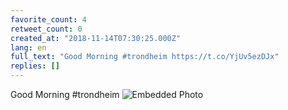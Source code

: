 ```yaml
---
favorite_count: 4
retweet_count: 0
created_at: "2018-11-14T07:30:25.000Z"
lang: en
full_text: "Good Morning #trondheim https://t.co/YjUv5ezDJx"
replies: []
---
```


Good Morning #trondheim
![Embedded Photo](https://twitter-media-coderbyheart.s3.eu-north-1.amazonaws.com/1062608675632791553-Dr8k86UWsAAd86W.jpg)
